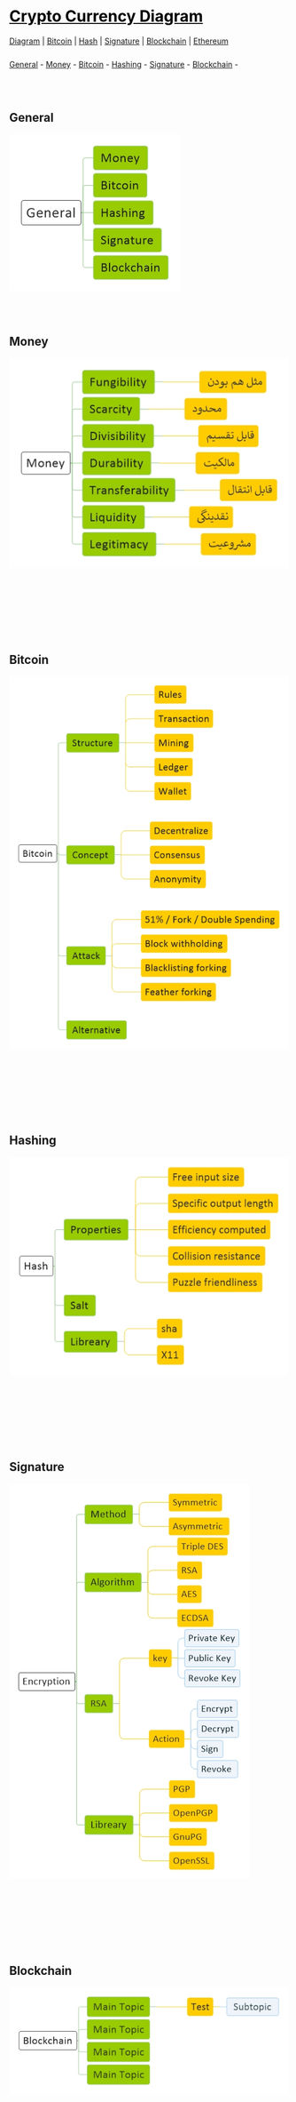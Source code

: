 <style>
.md0{margin-top: 150px;}
.md1{margin-top: 75px;}
.md2{margin-top: 50px;}
.md3{margin-top: 25px;}
.md4{margin-top: 5px;}
.tbl1 td#header{background-color: D1ECCF}
.tbl1 tr#header{background-color: D1ECCF}
.red{color:#E74C3C}
.blue{color:#3498DB}
.green{color:##28B463}
</style>


# [<span style="color:black;">Crypto Currency Diagram</span>](CryptoCurrency.md)
[Diagram](CryptoCurrency-Diagram.md) | 
[Bitcoin](CryptoCurrency-Bitcoin.md) |
[Hash](CryptoCurrency-Hash.md) |
[Signature](CryptoCurrency-Signature.md) |
[Blockchain](CryptoCurrency-Blockchain.md) |
[Ethereum](CryptoCurrency-Ethereum.md)


<div class="md3"></div>
<a href="#general">General</a> - 
<a href="#money">Money</a> - 
<a href="#bitcoin">Bitcoin</a> -
<a href="#hashing">Hashing</a> -
<a href="#signature">Signature</a> - 
<a href="#blockchain">Blockchain</a> - 
 





<div class="md1"></div>

## General

![](Diagram/CryptoCurrency-General.jpeg)





<div class="md1"></div>

## Money

![](Diagram/CryptoCurrency-Money.jpeg)




<div class="md0"></div>

## Bitcoin

![](Diagram/CryptoCurrency-Bitcoin.jpeg)





<div class="md0"></div>

## Hashing

![](Diagram/CryptoCurrency-Hashing.jpeg)




<div class="md0"></div>

## Signature

![](Diagram/CryptoCurrency-Signature.jpeg)



<div class="md0"></div>

## Blockchain

![](Diagram/CryptoCurrency-Blockchain.jpeg)




